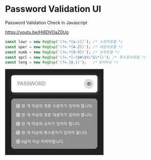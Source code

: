 # Password Validation UI
Password Validation Check in Javascript

https://youtu.be/Hi8DVOaZ0Ug


```js
const lowr = new RegExp('(?=.*[a-z])'); /* 소문자포함 */
const uper = new RegExp('(?=.*[A-Z])'); /* 대문자포함 */
const numb = new RegExp('(?=.*[0-9])'); /* 숫자포함 */
const spcl = new RegExp('(?=.*[~!@#\$%\^&\*])'); /* 특수문자포함 */
const leng = new RegExp('(?=.{8,})');   /* 8자이상 */
```


![](screenshot.png)